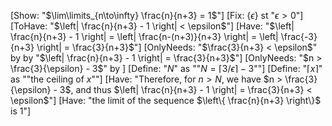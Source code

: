[Show: "$\lim\limits_{n\to\infty} \frac{n}{n+3} = 1$"]
[Fix: {$\epsilon$} st "$\epsilon>0$"]
[ToHave: "$\left| \frac{n}{n+3} - 1 \right| < \epsilon$"]
[Have: "$\left| \frac{n}{n+3} - 1 \right| = \left| \frac{n-(n+3)}{n+3} \right| = \left| \frac{-3}{n+3} \right| = \frac{3}{n+3}$"]
[OnlyNeeds: "$\frac{3}{n+3} < \epsilon$" by  by "$\left| \frac{n}{n+3} - 1 \right| = \frac{3}{n+3}$"]
[OnlyNeeds: "$n > \frac{3}{\epsilon} - 3$" by ]
[Define: "$N$" as ""$N = \lceil 3/\epsilon \rceil - 3$""]
[Define: "$\lceil x \rceil$" as ""the ceiling of $x$""]
[Have: "Therefore, for $n > N$, we have $n > \frac{3}{\epsilon} - 3$, and thus $\left| \frac{n}{n+3} - 1 \right| = \frac{3}{n+3} < \epsilon$"]
[Have: "the limit of the sequence $\left\{ \frac{n}{n+3} \right\}$ is 1"]